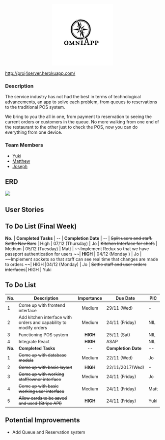 <p align="center">
  <img src="/public/assets/images/logo.png">
</p>

http://proj4server.herokuapp.com/
### Description
The service industry has not had the best in terms of technological advancements, an app to solve each problem, from queues to reservations to the traditional POS system.

We bring to you the all in one, from payment to reservation to seeing the current orders or customers in the queue. No more walking from one end of the restaurant to the other just to check the POS, now you can do everything from one device.

### Team Members
* [Yuki](https://github.com/yukitsuboniwa)
* [Matthew](https://github.com/matthewfrancisong)
* [Joseph](https://github.com/josephpung)

## ERD
![](public/assets/images/ERD(3).png)

## User Stories

## To Do List (Final Week) 
**No.** | **Completed Tasks** | -- | **Completion Date** | --
| ~~Split users and staff. Settle Nav Bars~~ | High | 07/12 (Thursday) | Jo
| ~~Kitchen Interface for chefs~~ | Medium | 05/12 (Tuesday) | Matt
| ~~Implement Redux so that we have passport authentication for users ~~| **HIGH** | 04/12 (Monday ) | Jo
| ~~Implement sockets so that staff can see real time that changes are made to orders ~~| HIGH |04/12 (Monday) | Jo
| ~~Settle staff and user orders interfaces~~| HIGH | Yuki


## To Do List
No. | Description | Importance | Due Date | PIC
--------  |--- | :---: | --- | --  
1| Come up with frontend interface | Medium | 29/11 (Wed) | -
2| Add kitchen interface with orders and capability to modify orders | Medium | 24/11 (Friday) | NIL
3| Functioning POS system | **HIGH** | 25/11 (Sat) | NIL
4| Integrate React | **HIGH** | ASAP | NIL
**No.** | **Completed Tasks** | -- | **Completion Date** | --
1| ~~Come up with database models~~| Medium | 22/11 (Wed)| Jo
2| ~~Come up with basic layout~~| **HIGH** | 22/11/2017(Wed) | -
3| ~~Come up with working staff/owner interface~~ | Medium | 24/11 (Friday) | Jo
4| ~~Come up with basic working user interface~~ | Medium | 24/11 (Friday) | Matt
5| ~~Allow cards to be saved and used (Stripe API)~~ | **HIGH** | 24/11 (Friday) | Yuki





## Potential Improvements
* Add Queue and Reservation system
